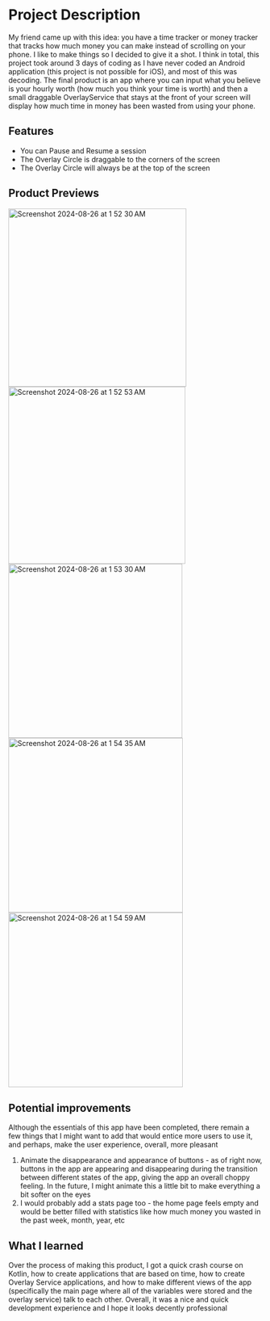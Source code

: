 # Project Description
My friend came up with this idea: you have a time tracker or money tracker that tracks how much money you can make instead of scrolling on your phone.
I like to make things so I decided to give it a shot. I think in total, this project took around 3 days of coding as I have never coded an Android application (this project
is not possible for iOS), and most of this was decoding. The final product is an app where you can input what you believe is your hourly worth (how much you think your time is worth)
and then a small draggable OverlayService that stays at the front of your screen will display how much time in money has been wasted from using your phone. 

## Features
- You can Pause and Resume a session
- The Overlay Circle is draggable to the corners of the screen
- The Overlay Circle will always be at the top of the screen

## Product Previews
<img width="353" alt="Screenshot 2024-08-26 at 1 52 30 AM" src="https://github.com/user-attachments/assets/7bb48567-f1c3-4ec1-9775-1adeff0c6ca2">

<img width="351" alt="Screenshot 2024-08-26 at 1 52 53 AM" src="https://github.com/user-attachments/assets/a4761974-7fa2-4582-8f5f-9b6a9e232e7f">

<img width="345" alt="Screenshot 2024-08-26 at 1 53 30 AM" src="https://github.com/user-attachments/assets/f53a9efd-7d30-425f-aa93-d8315fd69dcb">

<img width="346" alt="Screenshot 2024-08-26 at 1 54 35 AM" src="https://github.com/user-attachments/assets/03f55b09-ec0f-4538-8e22-10015f43154c">

<img width="346" alt="Screenshot 2024-08-26 at 1 54 59 AM" src="https://github.com/user-attachments/assets/c020efed-df41-4cfc-9fa7-44a41345fb28">

## Potential improvements
Although the essentials of this app have been completed, there remain a few things that I might want to add that would entice more users to use it, and perhaps, make 
the user experience, overall, more pleasant
1. Animate the disappearance and appearance of buttons - as of right now, buttons in the app are appearing and disappearing during the transition between different states of the app, giving the app an overall choppy feeling. In the future, I might animate this a little bit to make everything a bit softer on the eyes
2. I would probably add a stats page too - the home page feels empty and would be better filled with statistics like how much money you wasted in the past week, month, year, etc

## What I learned
Over the process of making this product, I got a quick crash course on Kotlin, how to create applications that are based on time, how to create Overlay Service applications, and how
to make different views of the app (specifically the main page where all of the variables were stored and the overlay service) talk to each other. Overall, it was a nice and
quick development experience and I hope it looks decently professional

